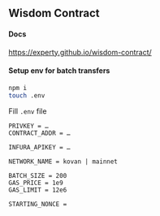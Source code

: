 
## Wisdom Contract

#### Docs

https://experty.github.io/wisdom-contract/

#### Setup env for batch transfers

```bash
npm i
touch .env
```

Fill `.env` file

```
PRIVKEY = …
CONTRACT_ADDR = …

INFURA_APIKEY = …

NETWORK_NAME = kovan | mainnet

BATCH_SIZE = 200
GAS_PRICE = 1e9
GAS_LIMIT = 12e6

STARTING_NONCE =
```
